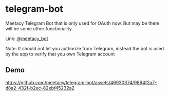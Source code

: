 # telegram-bot

Meetacy Telegram Bot that is only used for OAuth now. But may be there will be some other functionality.

Link: [@meetacy_bot](https://t.me/meetacy_bot)

Note: It should not let you authorize from Telegram, instead the bot is used by the app to verify
that you own Telegram account

## Demo

https://github.com/meetacy/telegram-bot/assets/46930374/9864f2a7-d8a2-432f-b2ec-82ebf45232a2
